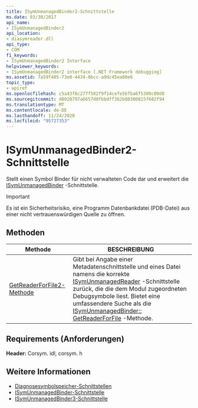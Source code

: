 ```yaml
---
title: ISymUnmanagedBinder2-Schnittstelle
ms.date: 03/30/2017
api_name:
- ISymUnmanagedBinder2
api_location:
- diasymreader.dll
api_type:
- COM
f1_keywords:
- ISymUnmanagedBinder2 Interface
helpviewer_keywords:
- ISymUnmanagedBinder2 interface [.NET Framework debugging]
ms.assetid: 7a59f405-73e8-4434-8bcc-a9dc45ea08e6
topic_type:
- apiref
ms.openlocfilehash: c5a43f6c277f582f9f14cefe5bfba6f5300c09d8
ms.sourcegitcommit: d8020797a6657d0fbbdff362b80300815f682f94
ms.translationtype: MT
ms.contentlocale: de-DE
ms.lasthandoff: 11/24/2020
ms.locfileid: "95727353"
---
```

# <a name="isymunmanagedbinder2-interface"></a>ISymUnmanagedBinder2-Schnittstelle

Stellt einen Symbol Binder für nicht verwalteten Code dar und erweitert die [ISymUnmanagedBinder](isymunmanagedbinder-interface.md) -Schnittstelle.  
  
> [!IMPORTANT]
> Es ist ein Sicherheitsrisiko, eine Programm Datenbankdatei (PDB-Datei) aus einer nicht vertrauenswürdigen Quelle zu öffnen.  
  
## <a name="methods"></a>Methoden  
  
|Methode|BESCHREIBUNG|  
|------------|-----------------|  
|[GetReaderForFile2-Methode](isymunmanagedbinder2-getreaderforfile2-method.md)|Gibt bei Angabe einer Metadatenschnittstelle und eines Datei namens die korrekte [ISymUnmanagedReader](isymunmanagedreader-interface.md) -Schnittstelle zurück, die die dem Modul zugeordneten Debugsymbole liest. Bietet eine umfassendere Suche als die [ISymUnmanagedBinder:: GetReaderForFile](isymunmanagedbinder-getreaderforfile-method.md) -Methode.|  
  
## <a name="requirements"></a>Requirements (Anforderungen)  

 **Header:** Corsym. idl, corsym. h  
  
## <a name="see-also"></a>Weitere Informationen

- [Diagnosesymbolspeicher-Schnittstellen](diagnostics-symbol-store-interfaces.md)
- [ISymUnmanagedBinder-Schnittstelle](isymunmanagedbinder-interface.md)
- [ISymUnmanagedBinder3-Schnittstelle](isymunmanagedbinder3-interface.md)
